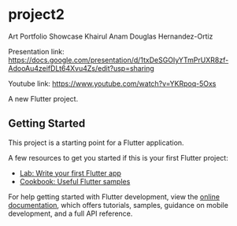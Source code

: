 # project2
Art Portfolio Showcase 
Khairul Anam
Douglas Hernandez-Ortiz

Presentation link: 
https://docs.google.com/presentation/d/1txDeSGOIyYTmPrUXR8zf-AdooAu4zeifDLt64Xvu4Zs/edit?usp=sharing 

Youtube link: 
https://www.youtube.com/watch?v=YKRpoq-5Oxs 


A new Flutter project.

## Getting Started

This project is a starting point for a Flutter application.

A few resources to get you started if this is your first Flutter project:

- [Lab: Write your first Flutter app](https://docs.flutter.dev/get-started/codelab)
- [Cookbook: Useful Flutter samples](https://docs.flutter.dev/cookbook)

For help getting started with Flutter development, view the
[online documentation](https://docs.flutter.dev/), which offers tutorials,
samples, guidance on mobile development, and a full API reference.
